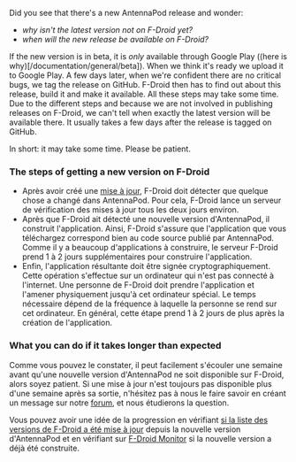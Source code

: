 Did you see that there's a new AntennaPod release and wonder:

* *why isn't the latest version not on F-Droid yet?*
* *when will the new release be available on F-Droid?*

If the new version is in beta, it is *only* available through Google Play ((here is why)[/documentation/general/beta]). When we think it's ready we upload it to Google Play. A few days later, when we're confident there are no critical bugs, we tag the release on GitHub. F-Droid then has to find out about this release, build it and make it available. All these steps may take some time. Due to the different steps and because we are not involved in publishing releases on F-Droid, we can't tell when exactly the latest version will be available there. It usually takes a few days after the release is tagged on GitHub.

In short: it may take some time. Please be patient.

### The steps of getting a new version on F-Droid

- Après avoir créé une [mise à jour](https://github.com/AntennaPod/AntennaPod/releases), F-Droid doit détecter que quelque chose a changé dans AntennaPod. Pour cela, F-Droid lance un serveur de vérification des mises à jour tous les deux jours environ.
- Après que F-Droid ait détecté une nouvelle version d'AntennaPod, il construit l'application. Ainsi, F-Droid s'assure que l'application que vous téléchargez correspond bien au code source publié par AntennaPod. Comme il y a beaucoup d'applications à construire, le serveur F-Droid prend 1 à 2 jours supplémentaires pour construire l'application.
- Enfin, l'application résultante doit être signée cryptographiquement. Cette opération s'effectue sur un ordinateur qui n'est pas connecté à l'internet. Une personne de F-Droid doit prendre l'application et l'amener physiquement jusqu'à cet ordinateur spécial. Le temps nécessaire dépend de la fréquence à laquelle la personne se rend sur cet ordinateur. En général, cette étape prend 1 à 2 jours de plus après la création de l'application.

### What you can do if it takes longer than expected

Comme vous pouvez le constater, il peut facilement s'écouler une semaine avant qu'une nouvelle version d'AntennaPod ne soit disponible sur F-Droid, alors soyez patient. Si une mise à jour n'est toujours pas disponible plus d'une semaine après sa sortie, n'hésitez pas à nous le faire savoir en créant un message sur notre [forum](https://forum.antennapod.org/), et nous étudierons la question.

Vous pouvez avoir une idée de la progression en vérifiant [si la liste des versions de F-Droid a été mise à jour](https://gitlab.com/fdroid/fdroiddata/-/commits/master?search=Update+known+apks) depuis la nouvelle version d'AntennaPod et en vérifiant sur [F-Droid Monitor](https://monitor.f-droid.org/builds/build) si la nouvelle version a déjà été construite.

